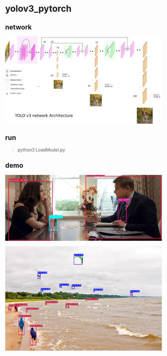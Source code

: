 # yolov3_pytorch


##  network

![image](https://github.com/sgzqc/yolov3_pytorch/blob/main/demo/yolo_architecture.png)

##  run

> python3 LoadModel.py

## demo

![image](https://github.com/sgzqc/yolov3_pytorch/blob/main/demo/draw.jpg)


![image](https://github.com/sgzqc/yolov3_pytorch/blob/main/demo/draw2.jpg)


